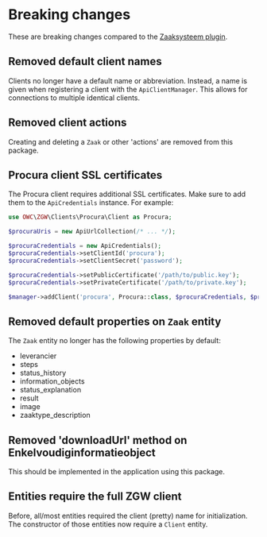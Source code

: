 # Breaking changes

These are breaking changes compared to the [Zaaksysteem plugin](https://github.com/openwebconcept/plugin-owc-gravityforms-zaaksysteem).

## Removed default client names

Clients no longer have a default name or abbreviation. Instead, a name is given when registering a client with the `ApiClientManager`. This allows for connections to multiple identical clients.

## Removed client actions

Creating and deleting a `Zaak` or other 'actions' are removed from this package.

## Procura client SSL certificates
The Procura client requires additional SSL certificates. Make sure to add them to the `ApiCredentials` instance. For example:
```php
use OWC\ZGW\Clients\Procura\Client as Procura;

$procuraUris = new ApiUrlCollection(/* ... */);

$procuraCredentials = new ApiCredentials();
$procuraCredentials->setClientId('procura');
$procuraCredentials->setClientSecret('password');

$procuraCredentials->setPublicCertificate('/path/to/public.key');
$procuraCredentials->setPrivateCertificate('/path/to/private.key');

$manager->addClient('procura', Procura::class, $procuraCredentials, $procuraUris);
```

## Removed default properties on `Zaak` entity
The `Zaak` entity no longer has the following properties by default:

- leverancier
- steps
- status_history
- information_objects
- status_explanation
- result
- image
- zaaktype_description

## Removed 'downloadUrl' method on Enkelvoudiginformatieobject

This should be implemented in the application using this package.

## Entities require the full ZGW client

Before, all/most entities required the client (pretty) name for initialization. The constructor of those entities now require a `Client` entity.
